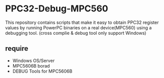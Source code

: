 # PPC32-Debug-MPC560
This repository contains scripts that make it easy to obtain PPC32 register values by running PowerPC binaries on a real device(MPC560) using a debugging tool.
(cross complie & debug tool only support Windows)

## require
- Windows OS/Server
- MPC5606B borad
- DEBUG Tools for MPC5606B

